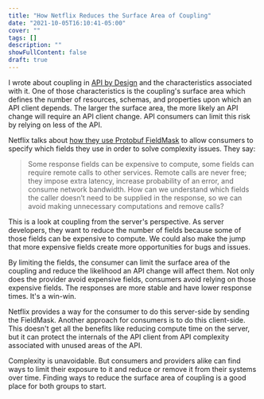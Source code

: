```yaml
---
title: "How Netflix Reduces the Surface Area of Coupling"
date: "2021-10-05T16:10:41-05:00"
cover: ""
tags: []
description: ""
showFullContent: false
draft: true
---
```


I wrote about coupling in [API by Design](http://apibydesign.com) and the characteristics associated with it. One of those characteristics is the coupling's surface area which defines the number of resources, schemas, and properties upon which an API client depends. The larger the surface area, the more likely an API change will require an API client change. API consumers can limit this risk by relying on less of the API.

Netflix talks about [how they use Protobuf FieldMask](https://netflixtechblog.com/practical-api-design-at-netflix-part-1-using-protobuf-fieldmask-35cfdc606518) to allow consumers to specify which fields they use in order to solve complexity issues. They say:

> Some response fields can be expensive to compute, some fields can require remote calls to other services. Remote calls are never free; they impose extra latency, increase probability of an error, and consume network bandwidth. How can we understand which fields the caller doesn’t need to be supplied in the response, so we can avoid making unnecessary computations and remove calls?

This is a look at coupling from the server's perspective. As server developers, they want to reduce the number of fields because some of those fields can be expensive to compute. We could also make the jump that more expensive fields create more opportunities for bugs and issues.

By limiting the fields, the consumer can limit the surface area of the coupling and reduce the likelihood an API change will affect them. Not only does the provider avoid expensive fields, consumers avoid relying on those expensive fields. The responses are more stable and have lower response times. It's a win-win.

Netflix provides a way for the consumer to do this server-side by sending the FieldMask. Another approach for consumers is to do this client-side. This doesn't get all the benefits like reducing compute time on the server, but it can protect the internals of the API client from API complexity associated with unused areas of the API.

Complexity is unavoidable. But consumers and providers alike can find ways to limit their exposure to it and reduce or remove it from their systems over time. Finding ways to reduce the surface area of coupling is a good place for both groups to start.
